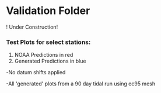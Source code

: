 # Validation Folder

! Under Construction!

### Test Plots for select stations: 
1. NOAA Predictions in red
2. Generated Predictions in blue

-No datum shifts applied 

-All 'generated' plots from a 90 day tidal run using ec95 mesh
